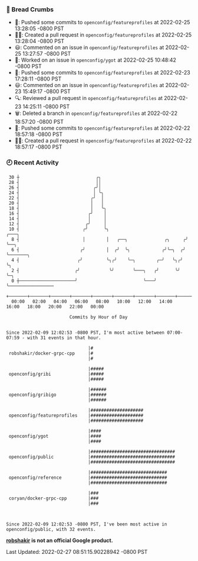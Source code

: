 ### 🍞 Bread Crumbs

 * 🚢: Pushed some commits to `openconfig/featureprofiles` at 2022-02-25 13:28:05 -0800 PST
 * ✍🏼: Created a pull request in `openconfig/featureprofiles` at 2022-02-25 13:28:04 -0800 PST
 * 😃: Commented on an issue in `openconfig/featureprofiles` at 2022-02-25 13:27:57 -0800 PST
 * 👀: Worked on an issue in `openconfig/ygot` at 2022-02-25 10:48:42 -0800 PST
 * 🚢: Pushed some commits to `openconfig/featureprofiles` at 2022-02-23 17:28:11 -0800 PST
 * 😃: Commented on an issue in `openconfig/featureprofiles` at 2022-02-23 15:49:17 -0800 PST
 * 🔍: Reviewed a pull request in  `openconfig/featureprofiles` at 2022-02-23 14:25:11 -0800 PST
 * 🗑: Deleted a branch in `openconfig/featureprofiles` at 2022-02-22 18:57:20 -0800 PST
 * 🚢: Pushed some commits to `openconfig/featureprofiles` at 2022-02-22 18:57:18 -0800 PST
 * ✍🏼: Created a pull request in `openconfig/featureprofiles` at 2022-02-22 18:57:17 -0800 PST

### 🕘 Recent Activity
```
 30 ┼                             ╭╮
 28 ┤                             ││
 26 ┤                            ╭╯│
 24 ┤                            │ ╰╮
 22 ┤                           ╭╯  │
 20 ┤                           │   │
 18 ┤                           │   ╰╮
 16 ┤                          ╭╯    │
 14 ┤                          │     │
 12 ┤                         ╭╯     │
 10 ┤                        ╭╯      ╰╮                             ╭───╮
  8 ┤                        │        │   ╭──╮              ╭╮     ╭╯   ╰──╮
  6 ┤                       ╭╯        │  ╭╯  ╰╮            ╭╯╰─╮  ╭╯       ╰───────╮
  4 ┤                      ╭╯         ╰╮╭╯    ╰─╮        ╭─╯   ╰╮╭╯                ╰╮
  2 ┤                     ╭╯           ╰╯       ╰───╮   ╭╯      ╰╯                  ╰─╮
  0 ┼─────────────────────╯                         ╰───╯                             ╰─────────────────
    +───────+───────+───────+───────+───────+───────+───────+───────+───────+───────+───────+───────+────
  00:00   02:00   04:00   06:00   08:00   10:00   12:00   14:00   16:00   18:00   20:00   22:00   00:00   

						Commits by Hour of Day


Since 2022-02-09 12:02:53 -0800 PST, I'm most active between 07:00-07:59 - with 31 events in that hour.

```



```
                               |#
 robshakir/docker-grpc-cpp     |#
                               |#

                               |#####
 openconfig/gribi              |#####
                               |#####

                               |######
 openconfig/gribigo            |######
                               |######

                               |####################
 openconfig/featureprofiles    |####################
                               |####################

                               |####
 openconfig/ygot               |####
                               |####

                               |################################
 openconfig/public             |################################
                               |################################

                               |#############################
 openconfig/reference          |#############################
                               |#############################

                               |###
 coryan/docker-grpc-cpp        |###
                               |###



Since 2022-02-09 12:02:53 -0800 PST, I've been most active in openconfig/public, with 32 events.

```
**[robshakir](mailto:robjs@google.com) is not an official Google product.**  


Last Updated: 2022-02-27 08:51:15.90228942 -0800 PST
